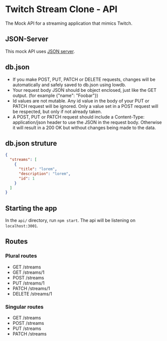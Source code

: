 # Twitch Stream Clone - API

The Mock API for a streaming application that mimics Twitch.

## JSON-Server

This mock API uses [JSON server](https://www.npmjs.com/package/json-server).

## db.json

- If you make POST, PUT, PATCH or DELETE requests, changes will be automatically and safely saved to db.json using lowdb.
- Your request body JSON should be object enclosed, just like the GET output. (for example {"name": "Foobar"})
- Id values are not mutable. Any id value in the body of your PUT or PATCH request will be ignored. Only a value set in a POST request will be respected, but only if not already taken.
- A POST, PUT or PATCH request should include a Content-Type: application/json header to use the JSON in the request body. Otherwise it will result in a 200 OK but without changes being made to the data.

## db.json struture

```json
{
  "streams": [
    {
      "title": "lorem",
      "description": "lorem",
      "id": 1
    }
  ]
}
```

## Starting the app

In the `api/` directory, run `npm start`. The api will be listening on `localhost:3001`.

## Routes

### Plural routes

- GET /streams
- GET /streams/1
- POST /streams
- PUT /streams/1
- PATCH /streams/1
- DELETE /streams/1

### Singular routes

- GET /streams
- POST /streams
- PUT /streams
- PATCH /streams
